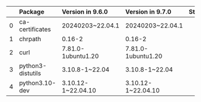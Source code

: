 <!-- markdown-link-check-disable -->

|    | Package           | Version in 9.6.0   | Version in 9.7.0   | Status   |
|---:|:------------------|:-------------------|:-------------------|:---------|
|  0 | ca-certificates   | 20240203~22.04.1   | 20240203~22.04.1   |          |
|  1 | chrpath           | 0.16-2             | 0.16-2             |          |
|  2 | curl              | 7.81.0-1ubuntu1.20 | 7.81.0-1ubuntu1.20 |          |
|  3 | python3-distutils | 3.10.8-1~22.04     | 3.10.8-1~22.04     |          |
|  4 | python3.10-dev    | 3.10.12-1~22.04.10 | 3.10.12-1~22.04.10 |          |